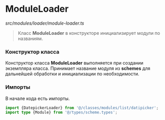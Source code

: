 # ModuleLoader

_src/modules/loader/module-loader.ts_

> Класс **ModuleLoader** в конструкторе инициализирует модули по названиям.

### Конструктор класса

Конструктор класса **ModuleLoader** выполняется при создании экземпляра класса. Принимает название модуля из **schemes** для дальнейшей обработки и инициализации по необходимости.

### Импорты

В начале кода есть импорты.

```ts
import {DatepickerLoader} from '@/classes/modules/list/datipicker';
import type {Module} from '@/types/scheme.types';
```

